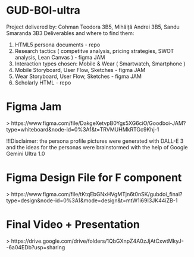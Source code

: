 # GUD-BOI-ultra
Project delivered by: Cohman Teodora 3B5, Mihăiță Andrei 3B5, Sandu Smaranda 3B3
Deliverables and where to find them:
1. HTML5 persona documents - repo
2. Research tactics ( competitve analysis, pricing strategies, SWOT analysis, Lean Canvas ) - figma JAM
3. Interaction types chosen: Mobile & Wear ( Smartwatch, Smartphone )
4. Mobile Storyboard, User Flow, Sketches - figma JAM
5. Wear Storyboard, User Flow, Sketches - figma JAM
6. Scholarly HTML - repo

<h1>Figma Jam</h1> 
> https://www.figma.com/file/DakgeXetvpB0Ygs5XG6ciO/Goodboi-JAM?type=whiteboard&node-id=0%3A1&t=TRVMUHMkRTGc9Khj-1

!!!Disclaimer: the persona profile pictures were generated with DALL-E 3 and the ideas for the personas were brainstormed with the help of Google Gemini Ultra 1.0

<h1>Figma Design File for F component</h1>
> https://www.figma.com/file/tKtqEbGNxHVgMTjn6t0nSK/gubdoi_final?type=design&node-id=0%3A1&mode=design&t=mtW1i69I3JK44iZB-1

<h1>Final Video + Presentation</h1>
> https://drive.google.com/drive/folders/1QbGXnpZ4A0zJjAtCxwtMkyJ--6a04EDb?usp=sharing
